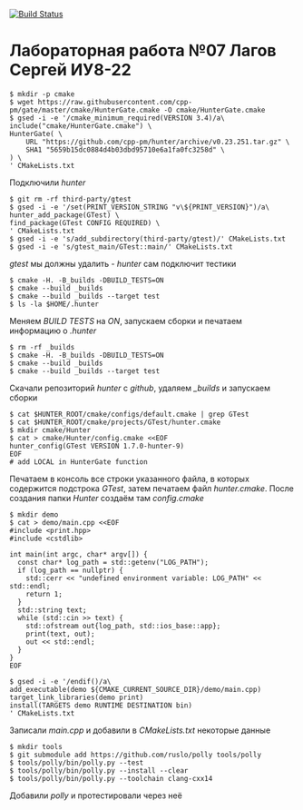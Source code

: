 [![Build Status](https://travis-ci.org/justddreamm/lab07.svg?branch=master)](https://travis-ci.org/justddreamm/lab07)

# Лабораторная работа №07 Лагов Сергей ИУ8-22

```
$ mkdir -p cmake
$ wget https://raw.githubusercontent.com/cpp-pm/gate/master/cmake/HunterGate.cmake -O cmake/HunterGate.cmake
$ gsed -i -e '/cmake_minimum_required(VERSION 3.4)/a\     
include("cmake/HunterGate.cmake") \
HunterGate( \
    URL "https://github.com/cpp-pm/hunter/archive/v0.23.251.tar.gz" \
    SHA1 "5659b15dc0884d4b03dbd95710e6a1fa0fc3258d" \
) \
' CMakeLists.txt
```

Подключили *hunter*

```
$ git rm -rf third-party/gtest
$ gsed -i -e '/set(PRINT_VERSION_STRING "v\${PRINT_VERSION}")/a\
hunter_add_package(GTest) \
find_package(GTest CONFIG REQUIRED) \
' CMakeLists.txt
$ gsed -i -e 's/add_subdirectory(third-party/gtest)/' CMakeLists.txt
$ gsed -i -e 's/gtest_main/GTest::main/' CMakeLists.txt
```

*gtest* мы должны удалить - *hunter* сам подключит тестики

```
$ cmake -H. -B_builds -DBUILD_TESTS=ON
$ cmake --build _builds
$ cmake --build _builds --target test
$ ls -la $HOME/.hunter
```

Меняем *BUILD TESTS* на *ON*, запускаем сборки и печатаем информацию о *.hunter*

```
$ rm -rf _builds
$ cmake -H. -B_builds -DBUILD_TESTS=ON
$ cmake --build _builds
$ cmake --build _builds --target test
```

Cкачали репозиторий *hunter* с *github*, удаляем *_builds* и запускаем сборки

```
$ cat $HUNTER_ROOT/cmake/configs/default.cmake | grep GTest
$ cat $HUNTER_ROOT/cmake/projects/GTest/hunter.cmake
$ mkdir cmake/Hunter
$ cat > cmake/Hunter/config.cmake <<EOF
hunter_config(GTest VERSION 1.7.0-hunter-9)
EOF
# add LOCAL in HunterGate function
```

Печатаем в консоль все строки указанного файла, в которых содержится подстрока *GTest*, затем печатаем файл *hunter.cmake*. После создания папки *Hunter* создаём там *config.cmake*

```
$ mkdir demo
$ cat > demo/main.cpp <<EOF
#include <print.hpp>
#include <cstdlib>

int main(int argc, char* argv[]) {
  const char* log_path = std::getenv("LOG_PATH");
  if (log_path == nullptr) {
    std::cerr << "undefined environment variable: LOG_PATH" << std::endl;
    return 1;
  }
  std::string text;
  while (std::cin >> text) {
    std::ofstream out{log_path, std::ios_base::app};
    print(text, out);
    out << std::endl;
  }
}
EOF

$ gsed -i -e '/endif()/a\
add_executable(demo ${CMAKE_CURRENT_SOURCE_DIR}/demo/main.cpp)
target_link_libraries(demo print)
install(TARGETS demo RUNTIME DESTINATION bin)
' CMakeLists.txt
```

Записали *main.cpp* и добавили в *CMakeLists.txt* некоторые данные

```
$ mkdir tools
$ git submodule add https://github.com/ruslo/polly tools/polly
$ tools/polly/bin/polly.py --test
$ tools/polly/bin/polly.py --install --clear
$ tools/polly/bin/polly.py --toolchain clang-cxx14
```

Добавили *polly* и протестировали через неё
